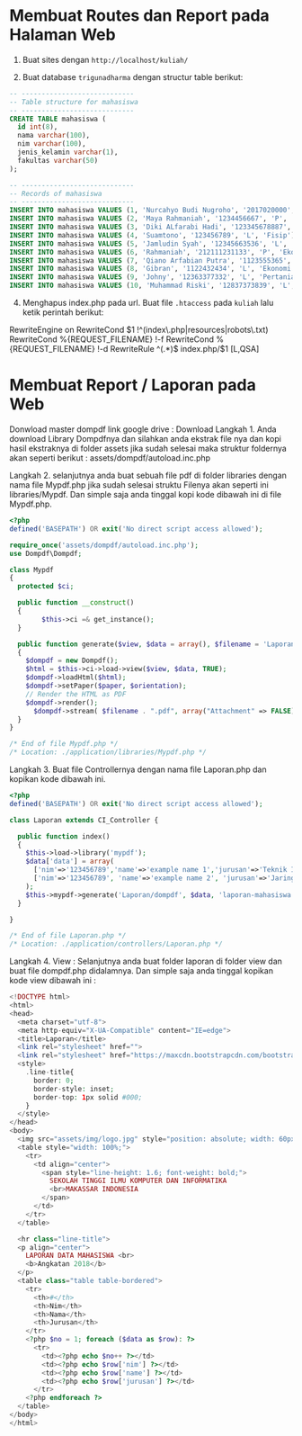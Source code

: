 # Membuat Routes dan Report pada Halaman Web

1. Buat sites dengan `http://localhost/kuliah/`

2. Buat database `trigunadharma` dengan structur table berikut:

```sql
-- ----------------------------
-- Table structure for mahasiswa
-- ----------------------------
CREATE TABLE mahasiswa (
  id int(8),
  nama varchar(100),
  nim varchar(100),
  jenis_kelamin varchar(1),
  fakultas varchar(50)
);

-- ----------------------------
-- Records of mahasiswa
-- ----------------------------
INSERT INTO mahasiswa VALUES (1, 'Nurcahyo Budi Nugroho', '2017020000', 'L', 'Komputer');
INSERT INTO mahasiswa VALUES (2, 'Maya Rahmaniah', '1234456667', 'P', 'Ekonomi');
INSERT INTO mahasiswa VALUES (3, 'Diki ALfarabi Hadi', '123345678887', 'L', 'Teknik');
INSERT INTO mahasiswa VALUES (4, 'Suamtono', '123456789', 'L', 'Fisip');
INSERT INTO mahasiswa VALUES (5, 'Jamludin Syah', '12345663536', 'L', 'Teknik');
INSERT INTO mahasiswa VALUES (6, 'Rahmaniah', '212111231133', 'P', 'Ekonomi');
INSERT INTO mahasiswa VALUES (7, 'Qiano Arfabian Putra', '1123555365', 'L', 'Teknik');
INSERT INTO mahasiswa VALUES (8, 'Gibran', '1122432434', 'L', 'Ekonomi');
INSERT INTO mahasiswa VALUES (9, 'Johny', '12363377332', 'L', 'Pertanian');
INSERT INTO mahasiswa VALUES (10, 'Muhammad Riski', '12837373839', 'L', 'Fisip');
```

4. Menghapus index.php pada url. Buat file `.htaccess` pada `kuliah` lalu ketik perintah berikut:

RewriteEngine on
RewriteCond $1 !^(index\.php|resources|robots\.txt)
RewriteCond %{REQUEST_FILENAME} !-f
RewriteCond %{REQUEST_FILENAME} !-d
RewriteRule ^(.*)$ index.php/$1 [L,QSA]

# Membuat Report / Laporan pada Web

Donwload master dompdf link google drive : Download
Langkah 1. Anda download Library Dompdfnya dan silahkan anda ekstrak file nya dan kopi hasil ekstraknya di folder assets jika sudah selesai maka struktur foldernya akan seperti berikut :
assets/dompdf/autoload.inc.php

Langkah 2. selanjutnya anda buat sebuah file pdf di folder libraries dengan nama file Mypdf.php jika sudah selesai struktu Filenya akan seperti ini libraries/Mypdf. Dan simple saja anda tinggal kopi kode dibawah ini di file Mypdf.php.
   
```php 
<?php
defined('BASEPATH') OR exit('No direct script access allowed');

require_once('assets/dompdf/autoload.inc.php');
use Dompdf\Dompdf;

class Mypdf
{
  protected $ci;

  public function __construct()
  {
        $this->ci =& get_instance();
  }

  public function generate($view, $data = array(), $filename = 'Laporan', $paper = 'A4', $orientation='portrait')
  {
    $dompdf = new Dompdf();
    $html = $this->ci->load->view($view, $data, TRUE);
    $dompdf->loadHtml($html);
    $dompdf->setPaper($paper, $orientation);
    // Render the HTML as PDF
    $dompdf->render();
      $dompdf->stream( $filename . ".pdf", array("Attachment" => FALSE));
  }
}

/* End of file Mypdf.php */
/* Location: ./application/libraries/Mypdf.php */
```
  
  
Langkah 3. Buat file Controllernya dengan nama file Laporan.php dan kopikan kode dibawah ini.
    
```php
<?php
defined('BASEPATH') OR exit('No direct script access allowed');

class Laporan extends CI_Controller {

  public function index()
  {
    $this->load->library('mypdf');
    $data['data'] = array(
      ['nim'=>'123456789','name'=>'example name 1','jurusan'=>'Teknik Informatika'],
      ['nim'=>'123456789', 'name'=>'example name 2', 'jurusan'=>'Jaringan']
    );
    $this->mypdf->generate('Laporan/dompdf', $data, 'laporan-mahasiswa', 'A4', 'landscape');
  }

}

/* End of file Laporan.php */
/* Location: ./application/controllers/Laporan.php */
```    

  
Langkah 4. View : Selanjutnya anda buat folder laporan di folder view dan buat file dompdf.php didalamnya. Dan simple saja anda tinggal kopikan kode view dibawah ini :
    
```php
<!DOCTYPE html>
<html>
<head>
  <meta charset="utf-8">
  <meta http-equiv="X-UA-Compatible" content="IE=edge">
  <title>Laporan</title>
  <link rel="stylesheet" href="">
  <link rel="stylesheet" href="https://maxcdn.bootstrapcdn.com/bootstrap/4.0.0/css/bootstrap.min.css" integrity="sha384-Gn5384xqQ1aoWXA+058RXPxPg6fy4IWvTNh0E263XmFcJlSAwiGgFAW/dAiS6JXm" crossorigin="anonymous">
  <style>
    .line-title{
      border: 0;
      border-style: inset;
      border-top: 1px solid #000;
    }
  </style>
</head>
<body>
  <img src="assets/img/logo.jpg" style="position: absolute; width: 60px; height: auto;">
  <table style="width: 100%;">
    <tr>
      <td align="center">
        <span style="line-height: 1.6; font-weight: bold;">
          SEKOLAH TINGGI ILMU KOMPUTER DAN INFORMATIKA
          <br>MAKASSAR INDONESIA
        </span>
      </td>
    </tr>
  </table>

  <hr class="line-title"> 
  <p align="center">
    LAPORAN DATA MAHASISWA <br>
    <b>Angkatan 2018</b>
  </p>
  <table class="table table-bordered">
    <tr>
      <th>#</th>
      <th>Nim</th>
      <th>Nama</th>
      <th>Jurusan</th>
    </tr>
    <?php $no = 1; foreach ($data as $row): ?>
      <tr>
        <td><?php echo $no++ ?></td>
        <td><?php echo $row['nim'] ?></td>
        <td><?php echo $row['name'] ?></td>
        <td><?php echo $row['jurusan'] ?></td>
      </tr>
    <?php endforeach ?>
  </table>
</body>
</html>
```
